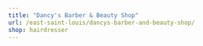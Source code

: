 ```yaml
---
title: "Dancy's Barber & Beauty Shop"
url: /east-saint-louis/dancys-barber-and-beauty-shop/
shop: hairdresser
---
```

